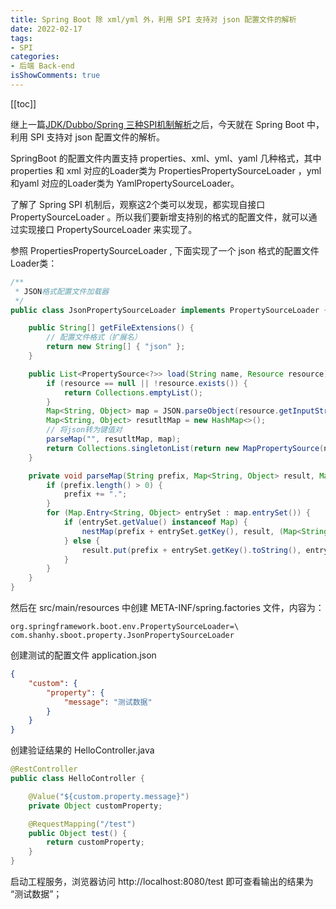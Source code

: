 ```yaml
---
title: Spring Boot 除 xml/yml 外，利用 SPI 支持对 json 配置文件的解析
date: 2022-02-17
tags:
- SPI
categories:
- 后端 Back-end
isShowComments: true
---
```


<Boxx/>

[[toc]]

继上一篇[JDK/Dubbo/Spring 三种SPI机制解析](/views/backend/SPI_JDKDubboSpring.html)之后，今天就在 Spring Boot 中，利用 SPI 支持对 json 配置文件的解析。

SpringBoot 的配置文件内置支持 properties、xml、yml、yaml 几种格式，其中 properties 和 xml 对应的Loader类为 PropertiesPropertySourceLoader ，yml和yaml 对应的Loader类为 YamlPropertySourceLoader。

了解了 Spring SPI 机制后，观察这2个类可以发现，都实现自接口 PropertySourceLoader 。所以我们要新增支持别的格式的配置文件，就可以通过实现接口 PropertySourceLoader 来实现了。

参照 PropertiesPropertySourceLoader , 下面实现了一个 json 格式的配置文件 Loader类：

```java
/**
 * JSON格式配置文件加载器
 */
public class JsonPropertySourceLoader implements PropertySourceLoader {

    public String[] getFileExtensions() {
        // 配置文件格式（扩展名）
        return new String[] { "json" };
    }

    public List<PropertySource<?>> load(String name, Resource resource) throws IOException {
        if (resource == null || !resource.exists()) {
            return Collections.emptyList();
        }
        Map<String, Object> map = JSON.parseObject(resource.getInputStream(), Map.class);
        Map<String, Object> resutltMap = new HashMap<>();
        // 将json转为键值对
        parseMap("", resutltMap, map);
        return Collections.singletonList(return new MapPropertySource(name, result));
    }

    private void parseMap(String prefix, Map<String, Object> result, Map<String, Object> map) {
        if (prefix.length() > 0) {
            prefix += ".";
        }
        for (Map.Entry<String, Object> entrySet : map.entrySet()) {
            if (entrySet.getValue() instanceof Map) {
                nestMap(prefix + entrySet.getKey(), result, (Map<String, Object>) entrySet.getValue());
            } else {
                result.put(prefix + entrySet.getKey().toString(), entrySet.getValue());
            }
        }
    }
}
```

然后在 src/main/resources 中创建 META-INF/spring.factories 文件，内容为：

```properties
org.springframework.boot.env.PropertySourceLoader=\
com.shanhy.sboot.property.JsonPropertySourceLoader
```

创建测试的配置文件 application.json

```json
{
    "custom": {
        "property": {
            "message": "测试数据"
        }
    }
}
```

创建验证结果的 HelloController.java

```java
@RestController
public class HelloController {

    @Value("${custom.property.message}")
    private Object customProperty;

    @RequestMapping("/test")
    public Object test() {
        return customProperty;
    }
}
```

启动工程服务，浏览器访问 http://localhost:8080/test 即可查看输出的结果为 “测试数据”；

<Reward/>
